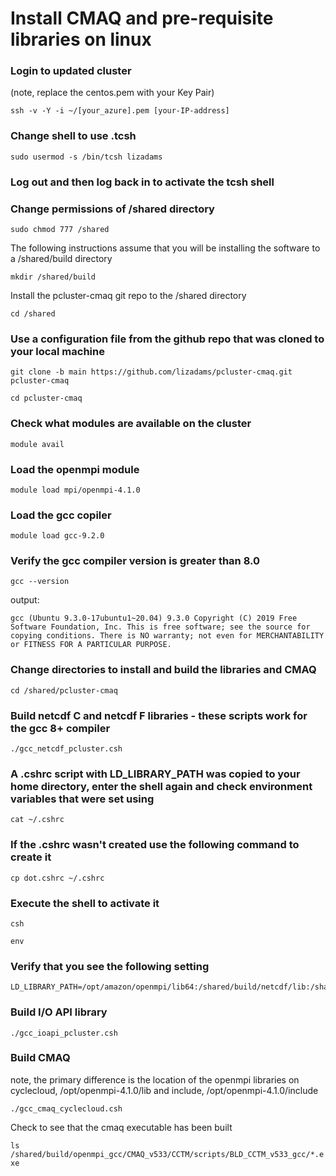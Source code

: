 # Install CMAQ and pre-requisite libraries on linux

### Login to updated cluster
(note, replace the centos.pem with your Key Pair)

`ssh -v -Y -i ~/[your_azure].pem [your-IP-address]`


### Change shell to use .tcsh

`sudo usermod -s /bin/tcsh lizadams`

### Log out and then log back in to activate the tcsh shell


### Change permissions of /shared directory

`sudo chmod 777 /shared`



The following instructions assume that you will be installing the software to a /shared/build directory

`mkdir /shared/build`

Install the pcluster-cmaq git repo to the /shared directory

`cd /shared`


### Use a configuration file from the github repo that was cloned to your local machine

`git clone -b main https://github.com/lizadams/pcluster-cmaq.git pcluster-cmaq`


`cd pcluster-cmaq`


### Check what modules are available on the cluster

`module avail`

### Load the openmpi module

`module load mpi/openmpi-4.1.0`

### Load the gcc copiler

`module load gcc-9.2.0`

### Verify the gcc compiler version is greater than 8.0

`gcc --version`

output:

```
gcc (Ubuntu 9.3.0-17ubuntu1~20.04) 9.3.0 Copyright (C) 2019 Free Software Foundation, Inc. This is free software; see the source for copying conditions. There is NO warranty; not even for MERCHANTABILITY or FITNESS FOR A PARTICULAR PURPOSE.
```

### Change directories to install and build the libraries and CMAQ

`cd /shared/pcluster-cmaq`

### Build netcdf C and netcdf F libraries - these scripts work for the gcc 8+ compiler

`./gcc_netcdf_pcluster.csh`

### A .cshrc script with LD_LIBRARY_PATH was copied to your home directory, enter the shell again and check environment variables that were set using

`cat ~/.cshrc`

### If the .cshrc wasn't created use the following command to create it

`cp dot.cshrc ~/.cshrc`

### Execute the shell to activate it

`csh`

`env`

### Verify that you see the following setting

```
LD_LIBRARY_PATH=/opt/amazon/openmpi/lib64:/shared/build/netcdf/lib:/shared/build/netcdf/lib
```

### Build I/O API library

`./gcc_ioapi_pcluster.csh`

### Build CMAQ
note, the primary difference is the location of the openmpi libraries on cyclecloud, /opt/openmpi-4.1.0/lib and include, /opt/openmpi-4.1.0/include

`./gcc_cmaq_cyclecloud.csh`

Check to see that the cmaq executable has been built

`ls /shared/build/openmpi_gcc/CMAQ_v533/CCTM/scripts/BLD_CCTM_v533_gcc/*.exe`
